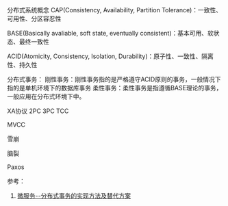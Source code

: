 分布式系统概念
CAP(Consistency, Availability, Partition Tolerance)：一致性、可用性、分区容忍性

BASE(Basically avaliable, soft state, eventually consistent)：基本可用、软状态、最终一致性

ACID(Atomicity, Consistency, Isolation, Durability)：原子性、一致性、隔离性、持久性




分布式事务：
刚性事务：刚性事务指的是严格遵守ACID原则的事务，一般情况下指的是单机环境下的数据库事务
柔性事务：柔性事务是指遵循BASE理论的事务，一般应用在分布式环境下中。

XA协议
2PC
3PC
TCC

MVCC



雪崩


脑裂



Paxos


参考：
1. [微服务--分布式事务的实现方法及替代方案](http://blog.csdn.net/congyihao/article/details/70195154)